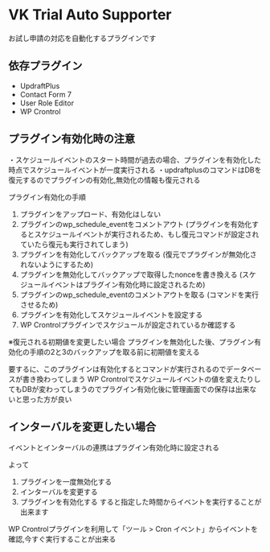 # VK Trial Auto Supporter

お試し申請の対応を自動化するプラグインです

## 依存プラグイン

- UpdraftPlus
- Contact Form 7
- User Role Editor
- WP Crontrol

## プラグイン有効化時の注意
・スケジュールイベントのスタート時間が過去の場合、プラグインを有効化した時点でスケジュールイベントが一度実行される
・updraftplusのコマンドはDBを復元するのでプラグインの有効化,無効化の情報も復元される

プラグイン有効化の手順
1. プラグインをアップロード、有効化はしない
2. プラグインのwp_schedule_eventをコメントアウト
 (プラグインを有効化するとスケジュールイベントが実行されるため、もし復元コマンドが設定されていたら復元も実行されてしまう)
3. プラグインを有効化してバックアップを取る
 (復元でプラグインが無効化されないようにするため) 
4. プラグインを無効化してバックアップで取得したnonceを書き換える
 (スケジュールイベントはプラグイン有効化時に設定されるため)
5. プラグインのwp_schedule_eventのコメントアウトを取る
 (コマンドを実行させるため)
6. プラグインを有効化してスケジュールイベントを設定する 
7. WP Crontrolプラグインでスケジュールが設定されているか確認する

※復元される初期値を変更したい場合
プラグインを無効化した後、プラグイン有効化の手順の2と3のバックアップを取る前に初期値を変える

要するに、このプラグインは有効化するとコマンドが実行されるのでデータベースが書き換わってしまう
WP Crontrolでスケジュールイベントの値を変えたりしてもDBが変わってしまうのでプラグイン有効化後に管理画面での保存は出来ないと思った方が良い

## インターバルを変更したい場合
イベントとインターバルの連携はプラグイン有効化時に設定される

よって
1. プラグインを一度無効化する
2. インターバルを変更する
3. プラグインを有効化する
すると指定した時間からイベントを実行することが出来ます

WP Crontrolプラグインを利用して「ツール > Cron イベント」からイベントを確認,今すぐ実行することが出来る
